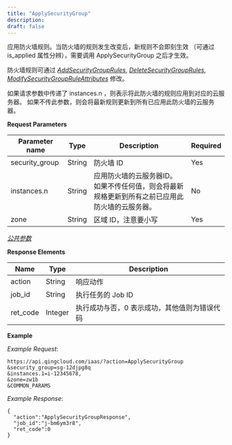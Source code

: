```yaml
---
title: "ApplySecurityGroup"
description: 
draft: false
---
```




应用防火墙规则。当防火墙的规则发生改变后，新规则不会即刻生效 （可通过 is_applied 属性分辨），需要调用 ApplySecurityGroup 之后才生效。

防火墙规则可通过 [_AddSecurityGroupRules_](../add_security_group_rules/), [_DeleteSecurityGroupRules_](../delete_security_group_rules/), [_ModifySecurityGroupRuleAttributes_](../modify_security_group_rule_attributes/) 修改。

如果请求参数中传递了 instances.n ，则表示将此防火墙的规则应用到对应的云服务器。 如果不传此参数，则会将最新规则更新到所有已应用此防火墙的云服务器。

**Request Parameters**

| Parameter name | Type | Description | Required |
| --- | --- | --- | --- |
| security_group | String | 防火墙 ID | Yes |
| instances.n | String | 应用防火墙的云服务器ID。<br/>如果不传任何值，则会将最新规格更新到所有之前已应用此防火墙的云服务器。 | No |
| zone | String | 区域 ID，注意要小写 | Yes |

[_公共参数_](../../../parameters/)

**Response Elements**

| Name | Type | Description |
| --- | --- | --- |
| action | String | 响应动作 |
| job_id | String | 执行任务的 Job ID |
| ret_code | Integer | 执行成功与否，0 表示成功，其他值则为错误代码 |

**Example**

_Example Request_:

```
https://api.qingcloud.com/iaas/?action=ApplySecurityGroup
&security_group=sg-12djpg8q
&instances.1=i-12345678,
&zone=zw1b
&COMMON_PARAMS
```

_Example Response_:

```
{
  "action":"ApplySecurityGroupResponse",
  "job_id":"j-bm6ym3r8",
  "ret_code":0
}
```

